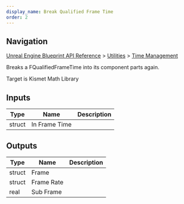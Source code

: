 ```yaml
---
display_name: Break Qualified Frame Time
order: 2
---
```

## Navigation

[Unreal Engine Blueprint API Reference](https://dev.epicgames.com/documentation/en-us/unreal-engine/BlueprintAPI) > [Utilities](https://dev.epicgames.com/documentation/en-us/unreal-engine/BlueprintAPI/Utilities) > [Time Management](https://dev.epicgames.com/documentation/en-us/unreal-engine/BlueprintAPI/Utilities/TimeManagement)

Breaks a FQualifiedFrameTime into its component parts again.

Target is Kismet Math Library

## Inputs

| Type | Name | Description |
| --- | --- | --- |
| struct | In Frame Time |  |

## Outputs

| Type | Name | Description |
| --- | --- | --- |
| struct | Frame |  |
| struct | Frame Rate |  |
| real | Sub Frame |  |
